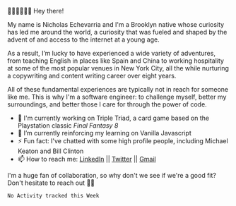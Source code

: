 👋🏾👋🏾👋🏾 Hey there! 

My name is Nicholas Echevarria and I'm a Brooklyn native whose curiosity has led me around the world, a curiosity that was fueled and shaped by the advent of and access to the internet at a young age. 

As a result, I’m lucky to have experienced a wide variety of adventures, from teaching English in places like Spain and China to working hospitality at some of the most popular venues in New York City, all the while nurturing a copywriting and content writing career over eight years. 

All of these fundamental experiences are typically not in reach for someone like me. This is why I'm a software engineer: to challenge myself, better my surroundings, and better those I care for through the power of code. 

- 🔭 I'm currently working on Triple Triad, a card game based on the Playstation classic _Final Fantasy 8_
- 🌱 I’m currently reinforcing my learning on Vanilla Javascript
- ⚡ Fun fact: I've chatted with some high profile people, including Michael Keaton and Bill Clinton
- 📫 How to reach me: [LinkedIn](https://www.linkedin.com/in/nicholasechevarria/) || [Twitter](https://twitter.com/_nickechevarria) || [Gmail](nick.echev@gmail.com)

I'm a huge fan of collaboration, so why don't we see if we're a good fit? Don't hesitate to reach out ✌🏾  
<!--START_SECTION:waka-->
```text
No Activity tracked this Week
```
<!--END_SECTION:waka-->


